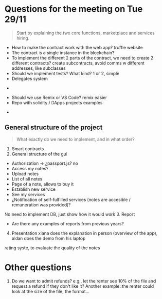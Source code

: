 # Questions for the meeting on Tue 29/11

> Start by explaining the two core functions, marketplace and services hiring.

- How to make the contract work with the web app?
truffle website
- The contract is a single instance in the blockchain?
- To implement the different 2 parts of the contract, we need to create 2 different contracts?
create subcontracts, avoid comms w different addresses, like subclasses
- Should we implement tests? What kind?
1 or 2, simple
- Delegates system
+
- Should we use Remix or VS Code?
remix easier
- Repo with solidity / DApps projects examples
+

## General structure of the project

> What exactly do we need to implement, and in what order?

1. Smart contracts
2. General structure of the gui
 * Authorization -> ¿passport.js?
 no
 * Access my notes?
 * Upload notes
 * List of all notes
 * Page of a note, allows to buy it
 * Establish new service
 * See my services
 * ¿Notification of self-fulfilled services (notes are accesible / remuneration was provided)?

 No need to implement DB, just show how it would work
3. Report
 * Are there any examples of reports from previous years?
4. Presentation
xiana does the explanation in person (overview of the app), aldan does the demo from his laptop

rating syste, to evaluate the quality of the notes



# Other questions
1. Do we want to admit refunds? e.g., let the renter see 10% of the file and request a refund if they don't like it? Another example: the renter could look at the size of the file, the format...